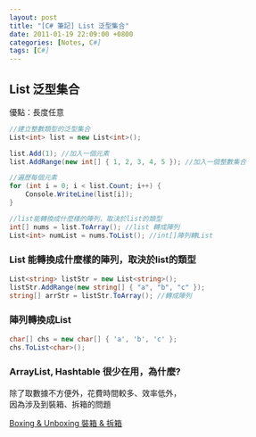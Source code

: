 ```yaml
---
layout: post
title: "[C# 筆記] List 泛型集合"
date: 2011-01-19 22:09:00 +0800
categories: [Notes, C#]
tags: [C#]
---
```


##  List 泛型集合
優點：長度任意

```c#
//建立整數類型的泛型集合
List<int> list = new List<int>();

list.Add(1); //加入一個元素
list.AddRange(new int[] { 1, 2, 3, 4, 5 }); //加入一個整數集合

//遍歷每個元素
for (int i = 0; i < list.Count; i++) {
    Console.WriteLine(list[i]); 
}

//list能轉換成什麼樣的陣列，取決於list的類型
int[] nums = list.ToArray(); //list 轉成陣列
List<int> numList = nums.ToList(); //int[]陣列轉List
```
### List 能轉換成什麼樣的陣列，取決於list的類型
```c#
List<string> listStr = new List<string>();
listStr.AddRange(new string[] { "a", "b", "c" });
string[] arrStr = listStr.ToArray(); //轉成陣列
```
### 陣列轉換成List
```c#
char[] chs = new char[] { 'a', 'b', 'c' };
chs.ToList<char>();
```
### ArrayList, Hashtable 很少在用，為什麼?
除了取數據不方便外，花費時間較多、效率低外，  
因為涉及到裝箱、拆箱的問題



[Boxing & Unboxing 裝箱 & 拆箱](https://riivalin.github.io/posts/boxing-unboxing/)